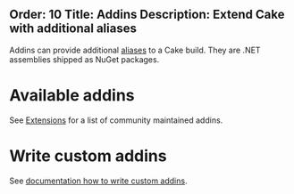 Order: 10
Title: Addins
Description: Extend Cake with additional aliases
---

Addins can provide additional [aliases](/docs/fundamentals/aliases) to a Cake build.
They are .NET assemblies shipped as NuGet packages.

# Available addins

See [Extensions](/extensions) for a list of community maintained addins.

# Write custom addins

See [documentation how to write custom addins](/docs/extending/addins).
